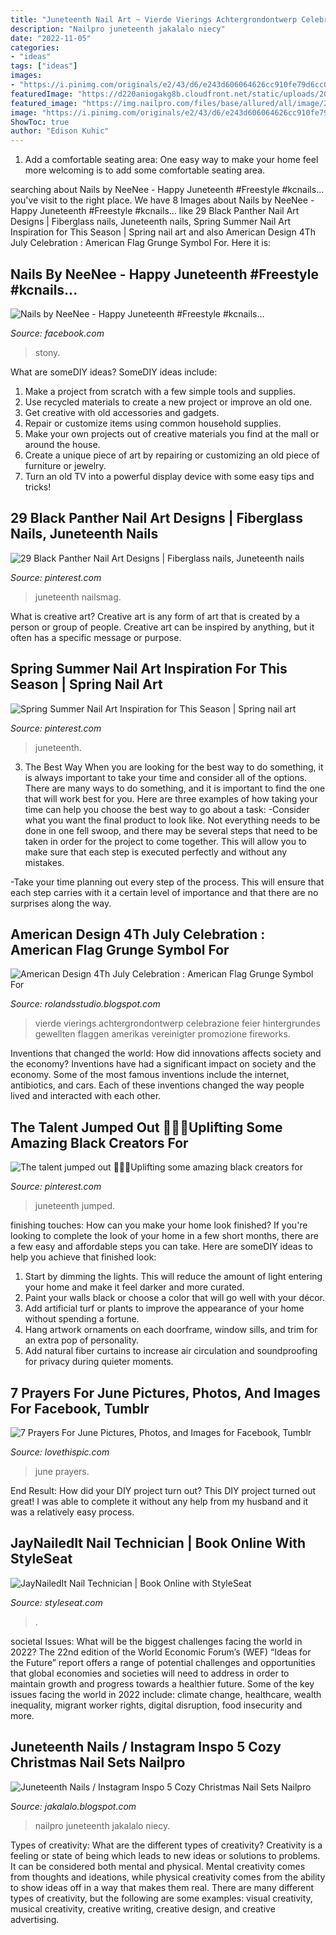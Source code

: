 ```yaml
---
title: "Juneteenth Nail Art ~ Vierde Vierings Achtergrondontwerp Celebrazione Feier Hintergrundes Gewellten Flaggen Amerikas Vereinigter Promozione Fireworks"
description: "Nailpro juneteenth jakalalo niecy"
date: "2022-11-05"
categories:
- "ideas"
tags: ["ideas"]
images:
- "https://i.pinimg.com/originals/e2/43/d6/e243d606064626cc910fe79d6cc001f6.jpg"
featuredImage: "https://d220aniogakg8b.cloudfront.net/static/uploads/2020/06/12/7873281_187753fa_720x540.jpg"
featured_image: "https://img.nailpro.com/files/base/allured/all/image/2021/02/Screenshot_2021_02_26_145733.6039607d6d6a8.png?auto=format%2Ccompress&amp;q=70&amp;rect=0%2C81%2C892%2C502&amp;w=700"
image: "https://i.pinimg.com/originals/e2/43/d6/e243d606064626cc910fe79d6cc001f6.jpg"
ShowToc: true
author: "Edison Kuhic"
---
```



1. Add a comfortable seating area: One easy way to make your home feel more welcoming is to add some comfortable seating area.

	

		
searching about Nails by NeeNee - Happy Juneteenth #Freestyle #kcnails... you've visit to the right place. We have 8 Images about Nails by NeeNee - Happy Juneteenth #Freestyle #kcnails... like 29 Black Panther Nail Art Designs | Fiberglass nails, Juneteenth nails, Spring Summer Nail Art Inspiration for This Season | Spring nail art and also American Design 4Th July Celebration : American Flag Grunge Symbol For. Here it is:
		
    
## Nails By NeeNee - Happy Juneteenth #Freestyle #kcnails...

<img loading=lazy src="https://lookaside.fbsbx.com/lookaside/crawler/media/?media_id=2022794384563051" onerror="this.onerror=null;this.src='https://tse4.mm.bing.net/th?id=OIP.-A12fmNRu-3lwQsf3VgZ8gHaHa&amp;pid=15.1';" alt="Nails by NeeNee - Happy Juneteenth #Freestyle #kcnails...">

_Source: facebook.com_

>stony. 

	

What are someDIY ideas?
SomeDIY ideas include:
1. Make a project from scratch with a few simple tools and supplies. 
2. Use recycled materials to create a new project or improve an old one. 
3. Get creative with old accessories and gadgets. 
4. Repair or customize items using common household supplies. 
5. Make your own projects out of creative materials you find at the mall or around the house. 
6. Create a unique piece of art by repairing or customizing an old piece of furniture or jewelry. 
7. Turn an old TV into a powerful display device with some easy tips and tricks!

    
## 29 Black Panther Nail Art Designs | Fiberglass Nails, Juneteenth Nails

<img loading=lazy src="https://i.pinimg.com/736x/52/90/68/52906836e23843c2aa592e099ba34775.jpg" onerror="this.onerror=null;this.src='https://tse4.mm.bing.net/th?id=OIP.pyMo3sQ9TcZOOrrJbpN5lQHaHa&amp;pid=15.1';" alt="29 Black Panther Nail Art Designs | Fiberglass nails, Juneteenth nails">

_Source: pinterest.com_

>juneteenth nailsmag. 

	

What is creative art?
Creative art is any form of art that is created by a person or group of people. Creative art can be inspired by anything, but it often has a specific message or purpose.

    
## Spring Summer Nail Art Inspiration For This Season | Spring Nail Art

<img loading=lazy src="https://i.pinimg.com/736x/9a/13/bf/9a13bf0f13350b4d9db3f8d866f761b4.jpg" onerror="this.onerror=null;this.src='https://tse4.mm.bing.net/th?id=OIP._95I6q6h6WpF0xw7XVNbWAHaLH&amp;pid=15.1';" alt="Spring Summer Nail Art Inspiration for This Season | Spring nail art">

_Source: pinterest.com_

>juneteenth. 

	

3) The Best Way
When you are looking for the best way to do something, it is always important to take your time and consider all of the options. There are many ways to do something, and it is important to find the one that will work best for you. Here are three examples of how taking your time can help you choose the best way to go about a task: 
-Consider what you want the final product to look like. Not everything needs to be done in one fell swoop, and there may be several steps that need to be taken in order for the project to come together. This will allow you to make sure that each step is executed perfectly and without any mistakes.

-Take your time planning out every step of the process. This will ensure that each step carries with it a certain level of importance and that there are no surprises along the way.

    
## American Design 4Th July Celebration : American Flag Grunge Symbol For

<img loading=lazy src="https://static.vecteezy.com/system/resources/previews/000/558/721/original/vector-4th-of-july-celebration-background-design-with-balloon-and-fireworks.jpg" onerror="this.onerror=null;this.src='https://tse2.mm.bing.net/th?id=OIP.gL6nB4GYAs0PgHogTKSltwHaHa&amp;pid=15.1';" alt="American Design 4Th July Celebration : American Flag Grunge Symbol For">

_Source: rolandsstudio.blogspot.com_

>vierde vierings achtergrondontwerp celebrazione feier hintergrundes gewellten flaggen amerikas vereinigter promozione fireworks. 

	

Inventions that changed the world: How did innovations affects society and the economy?
Inventions have had a significant impact on society and the economy. Some of the most famous inventions include the internet, antibiotics, and cars. Each of these inventions changed the way people lived and interacted with each other.

    
## The Talent Jumped Out 🤤🙌🏿Uplifting Some Amazing Black Creators For

<img loading=lazy src="https://i.pinimg.com/originals/e2/43/d6/e243d606064626cc910fe79d6cc001f6.jpg" onerror="this.onerror=null;this.src='https://tse4.mm.bing.net/th?id=OIP.t66u5CsWz-uZYPVJ9RBjXwHaHa&amp;pid=15.1';" alt="The talent jumped out 🤤🙌🏿Uplifting some amazing black creators for">

_Source: pinterest.com_

>juneteenth jumped. 

	

finishing touches: How can you make your home look finished?
If you're looking to complete the look of your home in a few short months, there are a few easy and affordable steps you can take. Here are someDIY ideas to help you achieve that finished look: 
1. Start by dimming the lights. This will reduce the amount of light entering your home and make it feel darker and more curated. 
2. Paint your walls black or choose a color that will go well with your décor. 
3. Add artificial turf or plants to improve the appearance of your home without spending a fortune. 
4. Hang artwork ornaments on each doorframe, window sills, and trim for an extra pop of personality. 
5. Add natural fiber curtains to increase air circulation and soundproofing for privacy during quieter moments.

    
## 7 Prayers For June Pictures, Photos, And Images For Facebook, Tumblr

<img loading=lazy src="http://www.lovethispic.com/uploaded_images/354706-7-Prayers-For-June.jpg" onerror="this.onerror=null;this.src='https://tse3.mm.bing.net/th?id=OIP.Te7qkRgynlylwaOlR1Y3gAHaIs&amp;pid=15.1';" alt="7 Prayers For June Pictures, Photos, and Images for Facebook, Tumblr">

_Source: lovethispic.com_

>june prayers. 

	

End Result: How did your DIY project turn out?
This DIY project turned out great! I was able to complete it without any help from my husband and it was a relatively easy process.

    
## JayNailedIt Nail Technician | Book Online With StyleSeat

<img loading=lazy src="https://d220aniogakg8b.cloudfront.net/static/uploads/2020/06/12/7873281_187753fa_720x540.jpg" onerror="this.onerror=null;this.src='https://tse2.mm.bing.net/th?id=OIP.vUJfSiB27rQkcPKpC9_TOQHaHa&amp;pid=15.1';" alt="JayNailedIt Nail Technician | Book Online with StyleSeat">

_Source: styleseat.com_

>. 

	

societal Issues: What will be the biggest challenges facing the world in 2022?
The 22nd edition of the World Economic Forum’s (WEF) “Ideas for the Future” report offers a range of potential challenges and opportunities that global economies and societies will need to address in order to maintain growth and progress towards a healthier future. Some of the key issues facing the world in 2022 include: climate change, healthcare, wealth inequality, migrant worker rights, digital disruption, food insecurity and more.

    
## Juneteenth Nails / Instagram Inspo 5 Cozy Christmas Nail Sets Nailpro

<img loading=lazy src="https://img.nailpro.com/files/base/allured/all/image/2021/02/Screenshot_2021_02_26_145733.6039607d6d6a8.png?auto=format%2Ccompress&amp;q=70&amp;rect=0%2C81%2C892%2C502&amp;w=700" onerror="this.onerror=null;this.src='https://tse4.mm.bing.net/th?id=OIP.42Tm_aVcjpxvGCebhpUotQHaEK&amp;pid=15.1';" alt="Juneteenth Nails / Instagram Inspo 5 Cozy Christmas Nail Sets Nailpro">

_Source: jakalalo.blogspot.com_

>nailpro juneteenth jakalalo niecy. 

	

Types of creativity: What are the different types of creativity?
Creativity is a feeling or state of being which leads to new ideas or solutions to problems. It can be considered both mental and physical. Mental creativity comes from thoughts and ideations, while physical creativity comes from the ability to show ideas off in a way that makes them real. There are many different types of creativity, but the following are some examples: visual creativity, musical creativity, creative writing, creative design, and creative advertising.

